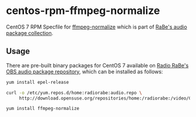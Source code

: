 # centos-rpm-ffmpeg-normalize
CentOS 7 RPM Specfile for [ffmpeg-normalize](https://github.com/slhck/ffmpeg-normalize) which is part of [RaBe's audio package collection](https://build.opensuse.org/project/show/home:radiorabe:audio).

## Usage
There are pre-built binary packages for CentOS 7 available on [Radio RaBe's OBS audio package repository](https://build.opensuse.org/project/show/home:radiorabe:audio), which can be installed as follows:

```bash
yum install epel-release

curl -o /etc/yum.repos.d/home:radiorabe:audio.repo \
     http://download.opensuse.org/repositories/home:/radiorabe:/video/CentOS_7/home:radiorabe:audio.repo

yum install ffmpeg-normalize
```

